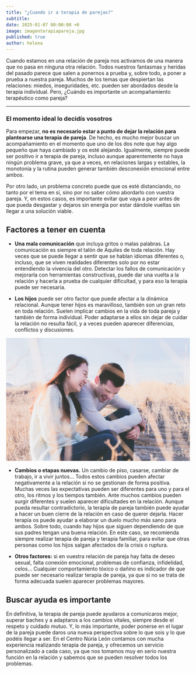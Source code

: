```yaml
---
title: "¿Cuando ir a terapia de parejas?"
subtitle: 
date: 2025-01-07 00:00:00 +0
image: imagenterapiapareja.jpg
published: true
author: helena
---
```

Cuando estamos en una relación de pareja nos activamos de una manera que no pasa en ninguna otra relación. Todos nuestros fantasmas y heridas del pasado parece que salen a ponernos a prueba y, sobre todo, a poner a prueba a nuestra pareja. Muchos de los temas que despiertan las relaciones: miedos, inseguridades, etc. pueden ser abordados desde la terapia individual. Pero, ¿Cuándo es importante un acompañamiento terapéutico como pareja?


---

### El momento ideal lo decidís vosotros

Para empezar, **no es necesario estar a punto de dejar la relación para plantearse una terapia de pareja**. De hecho, es mucho mejor buscar un acompañamiento en el momento que uno de los dos note que hay algo pequeño que haya cambiado y os esté alejando. Igualmente, siempre puede ser positivo ir a terapia de pareja, incluso aunque aparentemente no haya ningún problema grave, ya que a veces, en relaciones largas y estables, la monotonía y la rutina pueden generar también desconexión emocional entre ambos. 

Por otro lado, un problema concreto puede que os esté distanciando, no tanto por el tema en sí, sino por no saber cómo abordarlo con vuestra pareja. Y, en estos casos, es importante evitar que vaya a peor antes de que pueda desgastar y dejaros sin energía por estar dándole vueltas sin llegar a una solución viable.

## Factores a tener en cuenta

- **Una mala comunicación** que incluya gritos o malas palabras. La comunicación es siempre el talón de Aquiles de toda relación. Hay veces que se puede llegar a sentir que se hablan idiomas diferentes o, incluso, que se viven realidades diferentes solo por no estar entendiendo la vivencia del otro. Detectar los fallos de comunicación y mejorarla con herramientas constructivas, puede dar una vuelta a la relación y hacerla a prueba de cualquier dificultad, y para eso la terapia puede ser necesaria.

- **Los hijos** puede ser otro factor que puede afectar a la dinámica relacional. Aunque tener hijos es maravilloso, también son un gran reto en toda relación. Suelen implicar cambios en la vida de toda pareja y también de forma individual. Poder adaptarse a ellos sin dejar de cuidar la relación no resulta fácil, y a veces pueden aparecer diferencias, conflictos y discusiones. 

![Alimentación](terapiapareja.jpg)

- **Cambios o etapas nuevas.** Un cambio de piso, casarse, cambiar de trabajo, ir a vivir juntos… Todos estos cambios pueden afectar negativamente a la relación si no se gestionan de forma positiva. Muchas veces las expectativas pueden ser diferentes para uno y para el otro, los ritmos y los tiempos también. Ante muchos cambios pueden surgir diferentes y suelen aparecer dificultades en la relación.
Aunque pueda resultar contradictorio, la terapia de pareja también puede ayudar a hacer un buen cierre de la relación en caso de querer dejarla.  Hacer terapia os puede ayudar a elaborar un duelo mucho más sano para ambos. Sobre todo, cuando hay hijos que siguen dependiendo de que sus padres tengan una buena relación. En este caso, se recomienda siempre realizar terapia de pareja y terapia familiar, para evitar que otras personas como los hijos salgan afectados de la crisis o ruptura. 

- **Otros factores:** si en vuestra relación de pareja hay falta de deseo sexual, falta conexión emocional, problemas de confianza, infidelidad, celos... Cualquier comportamiento tóxico o dañino es indicador de que puede ser necesario realizar terapia de pareja, ya que si no se trata de forma adecuada suelen aparecer problemas mayores.





## Buscar ayuda es importante

En definitiva, la terapia de pareja puede ayudaros a comunicaros mejor, superar baches y a adaptaros a los cambios vitales, siempre desde el respeto y cuidado mutuo. Y, lo más importante, poder ponerse en el lugar de la pareja puede daros una nueva perspectiva sobre lo que sois y lo que podéis llegar a ser. En el Centro Núria León contamos con mucha experiencia realizando terapia de pareja, y ofrecemos un servicio personalizado a cada caso, ya que nos tomamos muy en serio nuestra función en la relación y sabemos que se pueden resolver todos los problemas. 